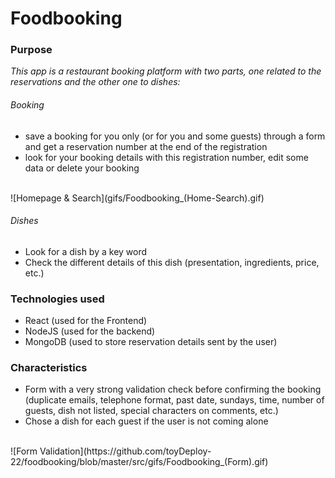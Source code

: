 
# Foodbooking #

### Purpose ###

_This app is a restaurant booking platform with two parts, one related to the reservations and the other one to dishes:_

###### Booking ######

- save a booking for you only (or for you and some guests) through a form and get a reservation number at the end of the registration
- look for your booking details with this registration number, edit some data or delete your booking
<br/>
![Homepage & Search](gifs/Foodbooking_(Home-Search).gif)

###### Dishes ######

- Look for a dish by a key word
- Check the different details of this dish (presentation, ingredients, price, etc.)

### Technologies used ###

- React (used for the Frontend)
- NodeJS (used for the backend)
- MongoDB (used to store reservation details sent by the user)

### Characteristics ###

- Form with a very strong validation check before confirming the booking (duplicate emails, telephone format, past date, sundays, time, number of guests, dish not listed, special characters on comments, etc.)
- Chose a dish for each guest if the user is not coming alone
<br />
![Form Validation](https://github.com/toyDeploy-22/foodbooking/blob/master/src/gifs/Foodbooking_(Form).gif)

